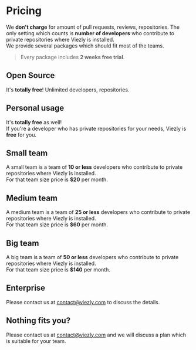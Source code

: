 # Pricing

We **don't charge** for amount of pull requests, reviews, repositories.
The only setting which counts is **number of developers** who contribute to private repositories where Viezly is installed.  
We provide several packages which should fit most of the teams.

> Every package includes **2 weeks free trial**.

## Open Source

It's **totally free**! Unlimited developers, repositories.

## Personal usage

It's **totally free** as well!  
If you're a developer who has private repositories for your needs, Viezly is **free** for you.

## Small team

A small team is a team of **10 or less** developers who contribute to private repositories where Viezly is installed.  
For that team size price is **$20** per month.

## Medium team

A medium team is a team of **25 or less** developers who contribute to private repositories where Viezly is installed.   
For that team size price is **$60** per month.

## Big team

A big team is a team of **50 or less** developers who contribute to private repositories where Viezly is installed.  
For that team size price is **$140** per month.

## Enterprise

Please contact us at [contact@viezly.com](mailto:contact@viezly.com) to discuss the details.

## Nothing fits you?

Please contact us at [contact@viezly.com](mailto:contact@viezly.com) and we will discuss a plan which is suitable for your team.

